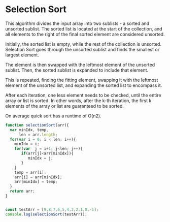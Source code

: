 # Selection Sort

This algorithm divides the input array into two sublists - a sorted and unsorted sublist. The sorted list is located at the start of the collection, and all elements to the right of the final sorted element are considered unsorted.

Initially, the sorted list is empty, while the rest of the collection is unsorted. Selection Sort goes through the unsorted sublist and finds the smallest or largest element.

The element is then swapped with the leftmost element of the unsorted sublist. Then, the sorted sublist is expanded to include that element.

This is repeated, finding the fitting element, swapping it with the leftmost element of the unsorted list, and expanding the sorted list to encompass it.

After each iteration, one less element needs to be checked, until the entire array or list is sorted. In other words, after the k-th iteration, the first k elements of the array or list are guaranteed to be sorted.

On average quick sort has a runtime of O(n2).

```JavaScript
function selectionSort(arr){
  var minIdx, temp,
      len = arr.length;
  for(var i = 0; i < len; i++){
    minIdx = i;
    for(var  j = i+1; j<len; j++){
       if(arr[j]<arr[minIdx]){
          minIdx = j;
       }
    }
    temp = arr[i];
    arr[i] = arr[minIdx];
    arr[minIdx] = temp;
  }
  return arr;
}


const testArr = [9,8,7,6,5,4,3,2,1,0,-1];
console.log(selectionSort(testArr));

```

